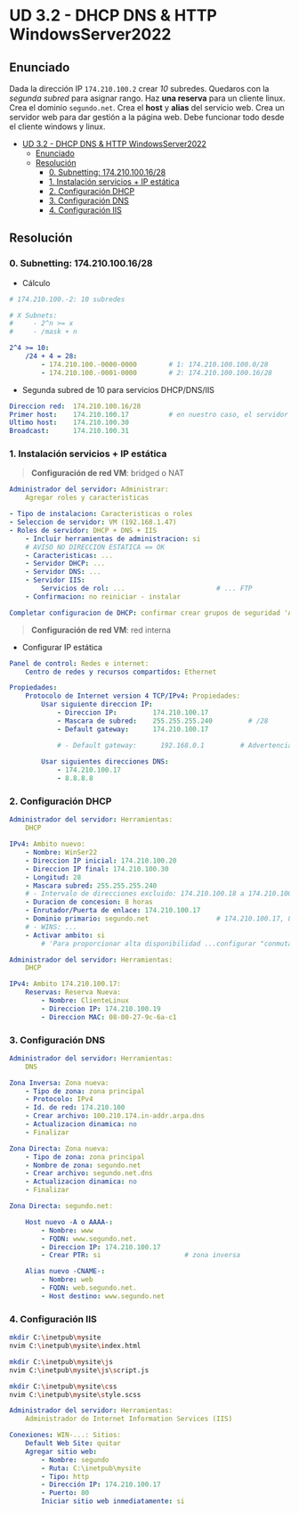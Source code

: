 # UD 3.2 - DHCP DNS & HTTP WindowsServer2022

## Enunciado

Dada la dirección IP `174.210.100.2` crear *10* subredes. Quedaros con la *segunda subred* para asignar rango.
Haz **una reserva** para un cliente linux.
Crea el dominio `segundo.net`. Crea el **host** y **alias** del servicio web.
Crea un servidor web para dar gestión a la página web.
Debe funcionar todo desde el cliente windows y linux.

- [UD 3.2 - DHCP DNS \& HTTP WindowsServer2022](#ud-32---dhcp-dns--http-windowsserver2022)
  - [Enunciado](#enunciado)
  - [Resolución](#resolución)
    - [0. Subnetting: 174.210.100.16/28](#0-subnetting-1742101001628)
    - [1. Instalación servicios + IP estática](#1-instalación-servicios--ip-estática)
    - [2. Configuración DHCP](#2-configuración-dhcp)
    - [3. Configuración DNS](#3-configuración-dns)
    - [4. Configuración IIS](#4-configuración-iis)


## Resolución

### 0. Subnetting: 174.210.100.16/28

- Cálculo

```yaml
# 174.210.100.-2: 10 subredes

# X Subnets:
#     - 2^n >= x
#     - /mask + n

2^4 >= 10:
    /24 + 4 = 28:
        - 174.210.100.-0000-0000        # 1: 174.210.100.100.0/28
        - 174.210.100.-0001-0000        # 2: 174.210.100.100.16/28

```

- Segunda subred de 10 para servicios DHCP/DNS/IIS

```yaml
Direccion red:  174.210.100.16/28
Primer host:    174.210.100.17          # en nuestro caso, el servidor DHCP+DNS+IIS
Ultimo host:    174.210.100.30
Broadcast:      174.210.100.31
```


### 1. Instalación servicios + IP estática

> **Configuración de red VM**: bridged o NAT

```yaml
Administrador del servidor: Administrar:
    Agregar roles y caracteristicas

- Tipo de instalacion: Caracteristicas o roles
- Seleccion de servidor: VM (192.168.1.47)
- Roles de servidor: DHCP + DNS + IIS
    - Incluir herramientas de administracion: si
    # AVISO NO DIRECCION ESTATICA == OK
    - Caracteristicas: ...
    - Servidor DHCP: ...
    - Servidor DNS: ...
    - Servidor IIS:
        Servicios de rol: ...                       # ... FTP
    - Confirmacion: no reiniciar - instalar

Completar configuracion de DHCP: confirmar crear grupos de seguridad 'Admin DHCP' y 'Usuarios DHCP'
```

> **Configuración de red VM**: red interna

- Configurar IP estática

```yaml
Panel de control: Redes e internet:
    Centro de redes y recursos compartidos: Ethernet

Propiedades:
    Protocolo de Internet version 4 TCP/IPv4: Propiedades:
        Usar siguiente direccion IP:
            - Direccion IP:         174.210.100.17
            - Mascara de subred:    255.255.255.240         # /28
            - Default gateway:      174.210.100.17

            # - Default gateway:      192.168.0.1         # Advertencia: la puerta de enlace predeterminada no está en el mismo segmento de red (subred) que definen la dirección IP y la máscara de subred. ¿Desea guardar esta configuración?
        
        Usar siguientes direcciones DNS:
            - 174.210.100.17
            - 8.8.8.8
```

### 2. Configuración DHCP

```yaml
Administrador del servidor: Herramientas:
    DHCP

IPv4: Ambito nuevo:
    - Nombre: WinSer22
    - Direccion IP inicial: 174.210.100.20
    - Direccion IP final: 174.210.100.30
    - Longitud: 28
    - Mascara subred: 255.255.255.240
    # - Intervalo de direcciones excluido: 174.210.100.18 a 174.210.100.19
    - Duracion de concesion: 8 horas
    - Enrutador/Puerta de enlace: 174.210.100.17
    - Dominio primario: segundo.net                 # 174.210.100.17, 8.8.8.8
    # - WINS: ...
    - Activar ambito: si
        # 'Para proporcionar alta disponibilidad ...configurar "conmutación por error"'
```
```yaml
Administrador del servidor: Herramientas:
    DHCP

IPv4: Ambito 174.210.100.17:
    Reservas: Reserva Nueva:
        - Nombre: ClienteLinux
        - Direccion IP: 174.210.100.19
        - Direccion MAC: 08-00-27-9c-6a-c1
```

### 3. Configuración DNS


```yaml
Administrador del servidor: Herramientas:
    DNS

Zona Inversa: Zona nueva:
    - Tipo de zona: zona principal
    - Protocolo: IPv4
    - Id. de red: 174.210.100
    - Crear archivo: 100.210.174.in-addr.arpa.dns
    - Actualizacion dinamica: no
    - Finalizar

Zona Directa: Zona nueva:
    - Tipo de zona: zona principal
    - Nombre de zona: segundo.net
    - Crear archivo: segundo.net.dns
    - Actualizacion dinamica: no
    - Finalizar
```
```yaml
Zona Directa: segundo.net:

    Host nuevo -A o AAAA-:
        - Nombre: www
        - FQDN: www.segundo.net.
        - Direccion IP: 174.210.100.17
        - Crear PTR: si                     # zona inversa

    Alias nuevo -CNAME-:
        - Nombre: web
        - FQDN: web.segundo.net.
        - Host destino: www.segundo.net
```

### 4. Configuración IIS

```bash
mkdir C:\inetpub\mysite
nvim C:\inetpub\mysite\index.html

mkdir C:\inetpub\mysite\js
nvim C:\inetpub\mysite\js\script.js

mkdir C:\inetpub\mysite\css
nvim C:\inetpub\mysite\style.scss
```

```yaml
Administrador del servidor: Herramientas:
    Administrador de Internet Information Services (IIS)

Conexiones: WIN-...: Sitios:
    Default Web Site: quitar
    Agregar sitio web:
        - Nombre: segundo
        - Ruta: C:\inetpub\mysite
        - Tipo: http
        - Dirección IP: 174.210.100.17
        - Puerto: 80
        Iniciar sitio web inmediatamente: si
```